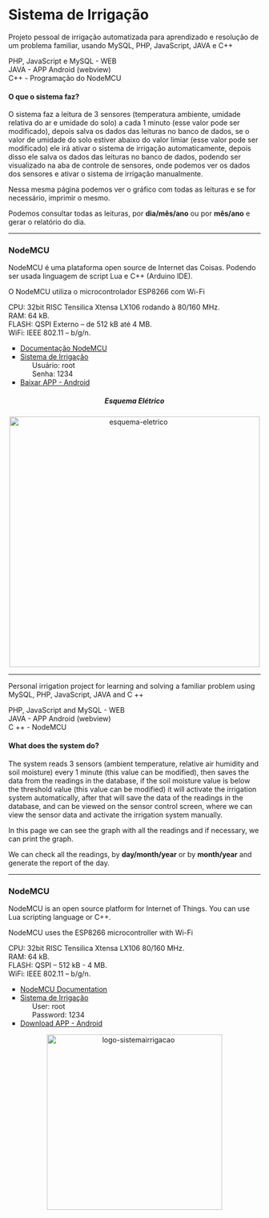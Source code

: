 <h1> Sistema de Irrigação </h1>

Projeto pessoal de irrigação automatizada para aprendizado e resolução de um problema familiar, usando MySQL, PHP, JavaScript, JAVA e C++

PHP, JavaScript e MySQL - WEB <br>
JAVA - APP Android (webview) <br>
C++ - Programação do NodeMCU <br>

<h4> O que o sistema faz? </h4> 
<p> O sistema faz a leitura de 3 sensores (temperatura ambiente, umidade relativa do ar e umidade do solo) a cada 1 minuto (esse valor pode ser modificado), depois salva os dados das leituras no banco de dados, se o valor de umidade do solo estiver abaixo do valor limiar (esse valor pode ser modificado) ele irá ativar o sistema de irrigação automaticamente, depois disso ele salva os dados das leituras no banco de dados, podendo ser visualizado na aba de controle de sensores, onde podemos ver os dados dos sensores e ativar o sistema de irrigação manualmente. </p> <p> Nessa mesma página podemos ver o gráfico com todas as leituras e se for necessário, imprimir o mesmo. </p> <p> Podemos consultar todas as leituras, por <b>dia/mês/ano</b> ou por <b>mês/ano</b> e gerar o relatório do dia. </p>

<hr>
<h3>NodeMCU</h3>

NodeMCU é uma plataforma open source de Internet das Coisas. Podendo ser usada linguagem de script Lua e C++ (Arduino IDE). 

O NodeMCU utiliza o microcontrolador ESP8266 com Wi-Fi

CPU: 32bit RISC Tensilica Xtensa LX106 rodando à 80/160 MHz.<br>
RAM: 64 kB.<br>
FLASH: QSPI Externo – de 512 kB até 4 MB.<br>
WiFi: IEEE 802.11 – b/g/n.<br>

<ul>
  <li type="square"><a href="https://nodemcu.readthedocs.io/en/master/"> Documentação NodeMCU </a></li>
  <li type="square"><a href="https://https://lukinmarsolutions.000webhostapp.com/"> Sistema de Irrigação</a></li>
  <li type="none"><ul>
	<li type="none"> Usuário: root </li>
	<li type="none"> Senha: 1234 </li>
  </ul></li>
  <li type="square"><a href="https://drive.google.com/open?id=1Vx8kYPCS5qCr1-6K050pVNb7uhBmNmfs"> Baixar APP - Android </a></li>
</ul>
<h5 align='center'> Esquema Elétrico </h5>
<p align="center"><img src="https://i.imgur.com/2DYVnzl.png" width="500" target="_blank" alt="esquema-eletrico"/></a></p>
<hr> 

Personal irrigation project for learning and solving a familiar problem using MySQL, PHP, JavaScript, JAVA and C ++

PHP, JavaScript and MySQL - WEB <br>
JAVA - APP Android (webview) <br>
C ++ - NodeMCU <br>

<h4> What does the system do? </h4>
<p> The system reads 3 sensors (ambient temperature, relative air humidity and soil moisture) every 1 minute (this value can be modified), then saves the data from the readings in the database, if the soil moisture value is below the threshold value (this value can be modified) it will activate the irrigation system automatically, after that will save the data of the readings in the database, and can be viewed on the sensor control screen, where we can view the sensor data and activate the irrigation system manually.</p> <p> In this page we can see the graph with all the readings and if necessary, we can print the graph.</p> <p> We can check all the readings, by <b>day/month/year</b> or by <b>month/year</b> and generate the report of the day. </p>

<hr>
<h3>NodeMCU</h3>

NodeMCU is an open source platform for Internet of Things. You can use Lua scripting language or C++.

NodeMCU uses the ESP8266 microcontroller with Wi-Fi

CPU: 32bit RISC Tensilica Xtensa LX106 80/160 MHz.<br>
RAM: 64 kB.<br>
FLASH: QSPI – 512 kB - 4 MB.<br>
WiFi: IEEE 802.11 – b/g/n.<br>

<ul>
  <li type="square"><a href="https://nodemcu.readthedocs.io/en/master/"> NodeMCU Documentation </a></li>
  <li type="square"><a href="https://lukinmarsolutions.000webhostapp.com/index.php"> Sistema de Irrigação </a></li>
  <li type="none"><ul>
	<li type="none"> User: root </li>
	<li type="none"> Password: 1234 </li>
  </ul></li>
  <li type="square"><a href="https://drive.google.com/open?id=1Vx8kYPCS5qCr1-6K050pVNb7uhBmNmfs"> Download APP - Android </a></li>
</ul>

<p align="center"><a href="https://lukinmarsolutions.000webhostapp.com/index.php/"><img src="https://i.imgur.com/SiaAzG1.png" width="350" target="_blank" alt="logo-sistemairrigacao"/></a></p>
